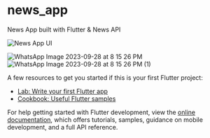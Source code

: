 # news_app
News App built with Flutter & News API

![News App UI](https://github.com/MudasirHussain72/News-App/assets/81384345/891b1531-aed5-4ad6-b6f4-6f388f0d974d)

![WhatsApp Image 2023-09-28 at 8 15 26 PM](https://github.com/MudasirHussain72/News-App/assets/81384345/f4db3851-a0cb-4a34-8593-7d02acb7f50a)
![WhatsApp Image 2023-09-28 at 8 15 26 PM (1)](https://github.com/MudasirHussain72/News-App/assets/81384345/3dc2f4e0-59b6-48c5-b83b-fe030d1a7a6c)


A few resources to get you started if this is your first Flutter project:

- [Lab: Write your first Flutter app](https://docs.flutter.dev/get-started/codelab)
- [Cookbook: Useful Flutter samples](https://docs.flutter.dev/cookbook)

For help getting started with Flutter development, view the
[online documentation](https://docs.flutter.dev/), which offers tutorials,
samples, guidance on mobile development, and a full API reference.
